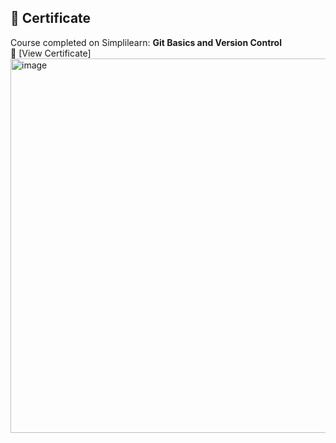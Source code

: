 ## 🧾 Certificate
Course completed on Simplilearn: **Git Basics and Version Control**  
📄 [View Certificate]
<img width="847" height="599" alt="image" src="https://github.com/user-attachments/assets/f44c85b3-8dfd-45d7-94d6-ec9494215003" />
